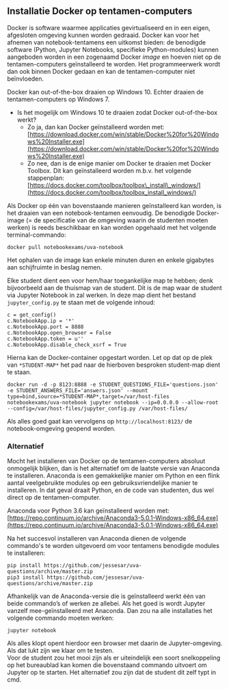 ## Installatie Docker op tentamen-computers

Docker is software waarmee applicaties gevirtualiseerd en in een eigen, afgesloten omgeving kunnen worden gedraaid. Docker kan voor het afnemen van notebook-tentamens een uitkomst bieden: de benodigde software (Python, Jupyter Notebooks, specifieke Python-modules) kunnen aangeboden worden in een zogenaamd Docker *image* en hoeven niet op de tentamen-computers geïnstalleerd te worden. Het programmeerwerk wordt dan ook binnen Docker gedaan en kan de tentamen-computer niet beïnvloeden.    

Docker kan out-of-the-box draaien op Windows 10. Echter draaien de tentamen-computers op Windows 7.

* Is het mogelijk om Windows 10 te draaien zodat Docker out-of-the-box werkt?
	* Zo ja, dan kan Docker geïnstalleerd worden met: [https://download.docker.com/win/stable/Docker%20for%20Windows%20Installer.exe](https://download.docker.com/win/stable/Docker%20for%20Windows%20Installer.exe)
	* Zo nee, dan is de enige manier om Docker te draaien met Docker Toolbox. Dit kan geïnstalleerd worden m.b.v. het volgende stappenplan: [https://docs.docker.com/toolbox/toolbox\_install\_windows/](https://docs.docker.com/toolbox/toolbox_install_windows/)

Als Docker op één van bovenstaande manieren geïnstalleerd kan worden, is het draaien van een notebook-tentamen eenvoudig. De benodigde Docker-image (= de specificatie van de omgeving waarin de studenten moeten werken) is reeds beschikbaar en kan worden opgehaald met het volgende terminal-commando:

`docker pull notebookexams/uva-notebook`

Het ophalen van de image kan enkele minuten duren en enkele gigabytes aan schijfruimte in beslag nemen.

Elke student dient een voor hem/haar toegankelijke map te hebben; denk bijvoorbeeld aan de thuismap van de student. Dit is de map waar de student via Jupyter Notebook in zal werken.
In deze map dient het bestand `jupyter_config.py` te staan met de volgende inhoud:

```
c = get_config()
c.NotebookApp.ip = '*'
c.NotebookApp.port = 8888
c.NotebookApp.open_browser = False
c.NotebookApp.token = u''
c.NotebookApp.disable_check_xsrf = True
```

Hierna kan de Docker-container opgestart worden. Let op dat op de plek van `*STUDENT-MAP*` het pad naar de hierboven besproken student-map dient te staan.

```
docker run -d -p 8123:8888 -e STUDENT_QUESTIONS_FILE='questions.json' -e STUDENT_ANSWERS_FILE='answers.json' --mount type=bind,source=*STUDENT-MAP*,target=/var/host-files notebookexams/uva-notebook jupyter notebook --ip=0.0.0.0 --allow-root --config=/var/host-files/jupyter_config.py /var/host-files/
```

Als alles goed gaat kan vervolgens op `http://localhost:8123/` de notebook-omgeving geopend worden.

### Alternatief
Mocht het installeren van Docker op de tentamen-computers absoluut onmogelijk blijken, dan is het alternatief om de laatste versie van Anaconda te installeren. Anaconda is een gemakkelijke manier om Python en een flink aantal veelgebruikte modules op een gebruiksvriendelijke manier te installeren. In dat geval draait Python, en de code van studenten, dus wel direct op de tentamen-computer.

Anaconda voor Python 3.6 kan geïnstalleerd worden met: [https://repo.continuum.io/archive/Anaconda3-5.0.1-Windows-x86_64.exe](https://repo.continuum.io/archive/Anaconda3-5.0.1-Windows-x86_64.exe)

Na het succesvol installeren van Anaconda dienen de volgende commando's te worden uitgevoerd om voor tentamens benodigde modules te installeren:

```
pip install https://github.com/jessesar/uva-questions/archive/master.zip
pip3 install https://github.com/jessesar/uva-questions/archive/master.zip
```

Afhankelijk van de Anaconda-versie die is geïnstalleerd werkt één van beide commando’s of werken ze allebei.
Als het goed is wordt Jupyter vanzelf mee-geïnstalleerd met Anaconda. Dan zou na alle installaties het volgende commando moeten werken:

`jupyter notebook`

Als alles klopt opent hierdoor een browser met daarin de Jupyter-omgeving. Als dat lukt zijn we klaar om te testen.  
Voor de student zou het mooi zijn als er uiteindelijk een soort snelkoppeling op het bureaublad kan komen die bovenstaand commando uitvoert om Jupyter op te starten. Het alternatief zou zijn dat de student dit zelf typt in cmd.